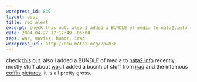 ```yaml
--- 
wordpress_id: 830
layout: post
title: red alert
excerpt: check this out. also I added a BUNDLE of media to nata2.info recently. mostly stuff about war. I added a bucnh of stuff from iraq and the infamous coffin pict...
date: 2004-04-27 17:17:49 -05:00
tags: war, movies, humor, iraq
wordpress_url: http://new.nata2.org/?p=830
---
```

check <a href="http://nata2.info/humor/movies/red_alert.mov">this</a> out. also I added a BUNDLE of media to <a href="http://nata2.info/">nata2.info</a> recently. mostly stuff about <a href="http://nata2.info/?path=war">war</a>. I added a bucnh of stuff from <a href="http://nata2.info/?path=war%2Firaq_war">iraq</a> and the infamous <a href="http://nata2.info/?path=war%2Fcoffin_photos">coffin pictures</a>. it is all pretty gross. 
